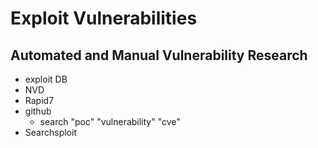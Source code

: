 # Exploit Vulnerabilities 

## Automated and Manual Vulnerability Research 
* exploit DB  
* NVD 
* Rapid7 
* github  
    - search "poc" "vulnerability" "cve" 
* Searchsploit 
